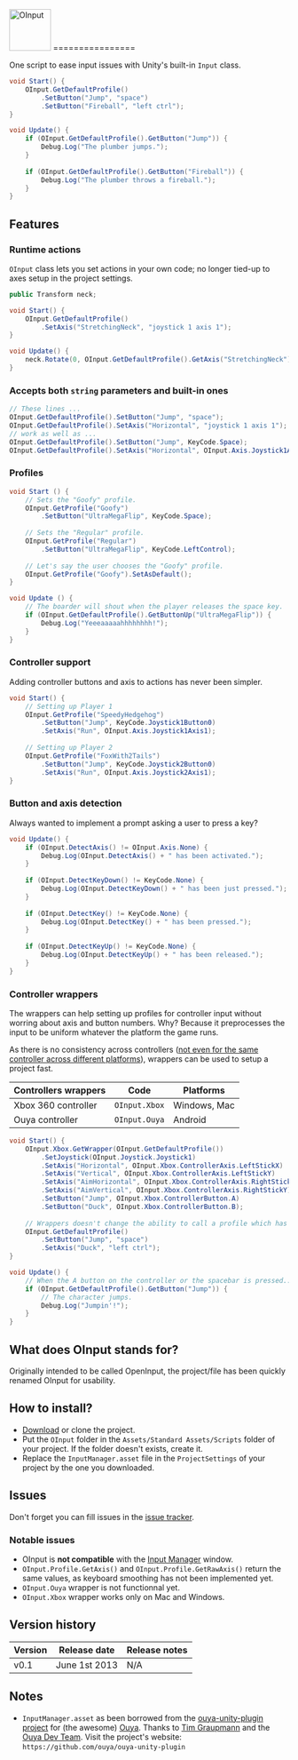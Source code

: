 <img src="https://raw.github.com/adamscott/Unity-OInput/gh-pages/images/OInput.png" height="75px" alt="OInput" title="OInput for Unity3d" />
================

One script to ease input issues with Unity's built-in `Input` class.

```csharp
void Start() {
	OInput.GetDefaultProfile()
		.SetButton("Jump", "space")
		.SetButton("Fireball", "left ctrl");
}

void Update() {
	if (OInput.GetDefaultProfile().GetButton("Jump")) {
		Debug.Log("The plumber jumps.");
	}
	
	if (OInput.GetDefaultProfile().GetButton("Fireball")) {
		Debug.Log("The plumber throws a fireball.");
	}
}
```

Features
----------------
### Runtime actions
`OInput` class lets you set actions in your own code; no longer tied-up to axes setup in the project settings.

```csharp
public Transform neck;

void Start() {
	OInput.GetDefaultProfile()
		.SetAxis("StretchingNeck", "joystick 1 axis 1");
}

void Update() {
	neck.Rotate(0, OInput.GetDefaultProfile().GetAxis("StretchingNeck") * 90 /* degrees */, 0);
}

```

### Accepts both `string` parameters and built-in ones
```csharp
// These lines ...
OInput.GetDefaultProfile().SetButton("Jump", "space");
OInput.GetDefaultProfile().SetAxis("Horizontal", "joystick 1 axis 1");
// work as well as ...
OInput.GetDefaultProfile().SetButton("Jump", KeyCode.Space);
OInput.GetDefaultProfile().SetAxis("Horizontal", OInput.Axis.Joystick1Axis1);
```

### Profiles

```csharp
void Start () {
	// Sets the "Goofy" profile.
	OInput.GetProfile("Goofy")
		.SetButton("UltraMegaFlip", KeyCode.Space);
	
	// Sets the "Regular" profile.
	OInput.GetProfile("Regular")
		.SetButton("UltraMegaFlip", KeyCode.LeftControl);
	
	// Let's say the user chooses the "Goofy" profile.
	OInput.GetProfile("Goofy").SetAsDefault();
}

void Update () {
	// The boarder will shout when the player releases the space key.
	if (OInput.GetDefaultProfile().GetButtonUp("UltraMegaFlip")) {
		Debug.Log("Yeeeaaaaahhhhhhhh!");
	}
}
```

### Controller support
Adding controller buttons and axis to actions has never been simpler. 
```csharp
void Start() {
	// Setting up Player 1
	OInput.GetProfile("SpeedyHedgehog")
		.SetButton("Jump", KeyCode.Joystick1Button0)
		.SetAxis("Run", OInput.Axis.Joystick1Axis1);
		
	// Setting up Player 2
	OInput.GetProfile("FoxWith2Tails")
		.SetButton("Jump", KeyCode.Joystick2Button0)
		.SetAxis("Run", OInput.Axis.Joystick2Axis1);
}
```

### Button and axis detection
Always wanted to implement a prompt asking a user to press a key?
```csharp
void Update() {
	if (OInput.DetectAxis() != OInput.Axis.None) {
		Debug.Log(OInput.DetectAxis() + " has been activated.");
	}
	
	if (OInput.DetectKeyDown() != KeyCode.None) {
		Debug.Log(OInput.DetectKeyDown() + " has been just pressed.");
	}
	
	if (OInput.DetectKey() != KeyCode.None) {
		Debug.Log(OInput.DetectKey() + " has been pressed.");
	}
	
	if (OInput.DetectKeyUp() != KeyCode.None) {
		Debug.Log(OInput.DetectKeyUp() + " has been released.");
	}
}
```

### Controller wrappers
The wrappers can help setting up profiles for controller input without worring about axis and button numbers. Why? Because it preprocesses the input to be uniform whatever the platform the game runs.

As there is no consistency across controllers ([not even for the same controller across different platforms](http://wiki.unity3d.com/index.php?title=Xbox360Controller)), wrappers can be used to setup a project fast.

| Controllers wrappers | Code          | Platforms    |
| -------------------- | ------------- | ------------ |
| Xbox 360 controller  | `OInput.Xbox` | Windows, Mac |
| Ouya controller      | `OInput.Ouya` | Android      |

```csharp
void Start() {
	OInput.Xbox.GetWrapper(OInput.GetDefaultProfile())
		.SetJoystick(OInput.Joystick.Joystick1)
		.SetAxis("Horizontal", OInput.Xbox.ControllerAxis.LeftStickX)
		.SetAxis("Vertical", OInput.Xbox.ControllerAxis.LeftStickY)
		.SetAxis("AimHorizontal", OInput.Xbox.ControllerAxis.RightStickX)
		.SetAxis("AimVertical", OInput.Xbox.ControllerAxis.RightStickY)
		.SetButton("Jump", OInput.Xbox.ControllerButton.A)
		.SetButton("Duck", OInput.Xbox.ControllerButton.B);
	
	// Wrappers doesn't change the ability to call a profile which has been wrapped
	OInput.GetDefaultProfile()
		.SetButton("Jump", "space")
		.SetAxis("Duck", "left ctrl");
}

void Update() {
	// When the A button on the controller or the spacebar is pressed...
	if (OInput.GetDefaultProfile().GetButton("Jump")) {
		// The character jumps.
		Debug.Log("Jumpin'!");
	}
}
```

What does OInput stands for?
----------------
Originally intended to be called OpenInput, the project/file has been quickly renamed OInput for usability.

How to install?
----------------
- [Download](https://github.com/adamscott/Unity-OInput/archive/master.zip) or clone the project.
- Put the `OInput` folder in the `Assets/Standard Assets/Scripts` folder of your project. If the folder doesn't exists, create it.
- Replace the `InputManager.asset` file in the `ProjectSettings` of your project by the one you downloaded.

Issues
----------------
Don't forget you can fill issues in the [issue tracker](https://github.com/adamscott/Unity-OInput/issues).

### Notable issues
- OInput is **not compatible** with the [Input Manager](http://docs.unity3d.com/Documentation/Manual/Input.html) window.
- `OInput.Profile.GetAxis()` and `OInput.Profile.GetRawAxis()` return the same values, as keyboard smoothing has not been implemented yet.
- `OInput.Ouya` wrapper is not functionnal yet.
- `OInput.Xbox` wrapper works only on Mac and Windows.

Version history
----------------
| Version | Release date  | Release notes                                          |
| ------- | ------------- | ------------------------------------------------------ |
| v0.1    | June 1st 2013 | N/A                                                    |

Notes
----------------
- `InputManager.asset` as been borrowed from the 
[ouya-unity-plugin project](https://github.com/ouya/ouya-unity-plugin) for (the awesome) 
[Ouya](http://ouya.tv/ "I want one!"). Thanks to 
[Tim Graupmann](https://twitter.com/tgraupmann "@tgraupmann on Twitter") and the 
[Ouya Dev Team](https://devs.ouya.tv/developers). Visit the project's website: `https://github.com/ouya/ouya-unity-plugin`
